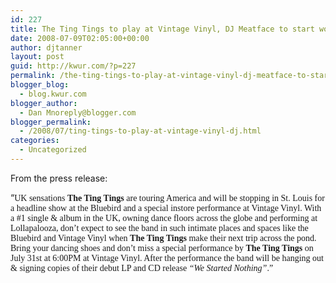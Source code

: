 ```yaml
---
id: 227
title: The Ting Tings to play at Vintage Vinyl, DJ Meatface to start working on his game
date: 2008-07-09T02:05:00+00:00
author: djtanner
layout: post
guid: http://kwur.com/?p=227
permalink: /the-ting-tings-to-play-at-vintage-vinyl-dj-meatface-to-start-working-on-his-game/
blogger_blog:
  - blog.kwur.com
blogger_author:
  - Dan Mnoreply@blogger.com
blogger_permalink:
  - /2008/07/ting-tings-to-play-at-vintage-vinyl-dj.html
categories:
  - Uncategorized
---
```

<div class="pf-content">
  <p>
    From the press release:
  </p>
  
  <p>
    “<span style="font-family:Bookman Old Style;">UK sensations <strong>The Ting Tings</strong> are touring America and will be stopping in St. Louis for a headline show at the Bluebird and a special instore performance at Vintage Vinyl. With a #1 single & album in the UK, owning dance floors across the globe and performing at Lollapalooza, don’t expect to see the band in such intimate places and spaces like the Bluebird and Vintage Vinyl when </span><span style="font-family:Bookman Old Style;"><strong>The Ting Tings</strong> make their next trip across the pond. Bring your dancing shoes and don’t miss a special performance by <strong>The Ting Tings</strong> on July 31st at 6:00PM at Vintage Vinyl. After the </span><span style="font-family:Bookman Old Style;">performance the band will be hanging out & signing copies of their debut LP and CD release <em>“We Started Nothing”</em>.”<br /></span>
  </p>
</div>